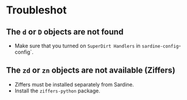 # Troubleshot

## The `d` or `D` objects are not found

* Make sure that you turned on `SuperDirt Handlers` in `sardine-config`-config`.

## The `zd` or `zn` objects are not available (Ziffers)

* Ziffers must be installed separately from Sardine. 
* Install the `ziffers-python` package.
